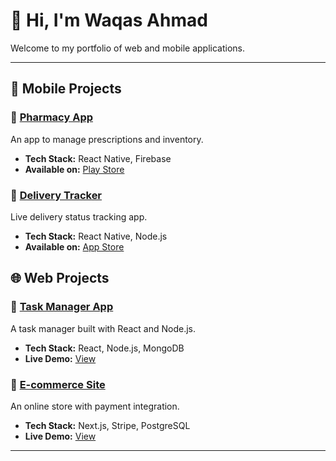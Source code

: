 # 👋 Hi, I'm Waqas Ahmad

Welcome to my portfolio of web and mobile applications.

---

## 📱 Mobile Projects

### 📌 [Pharmacy App](https://github.com/yourusername/pharmacy-app)
An app to manage prescriptions and inventory.

- **Tech Stack:** React Native, Firebase
- **Available on:** [Play Store](#)

### 📌 [Delivery Tracker](https://github.com/yourusername/delivery-tracker)
Live delivery status tracking app.

- **Tech Stack:** React Native, Node.js
- **Available on:** [App Store](#)

## 🌐 Web Projects

### 📌 [Task Manager App](https://github.com/yourusername/task-manager)
A task manager built with React and Node.js.

- **Tech Stack:** React, Node.js, MongoDB
- **Live Demo:** [View](https://taskmanager.example.com)

### 📌 [E-commerce Site](https://github.com/yourusername/ecommerce-web)
An online store with payment integration.

- **Tech Stack:** Next.js, Stripe, PostgreSQL
- **Live Demo:** [View](https://ecommerce.example.com)

---
